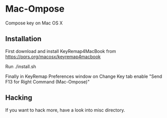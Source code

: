 Mac-Ompose
==========

Compose key on Mac OS X

Installation
------------

First download and install KeyRemap4MacBook from
https://pqrs.org/macosx/keyremap4macbook

Run ./install.sh

Finally in KeyRemap Preferences window on Change Key tab
enable "Send F13 for Right Command (Mac-Ompose)"

Hacking
-------

If you want to hack more, have a look into misc directory.
